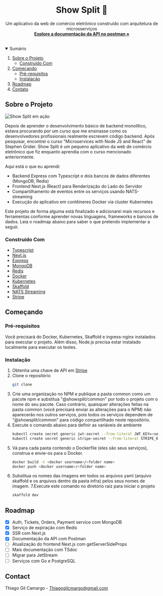 <p align="center">
  <h1 align="center">Show Split 🍿</h1>

  <p align="center">
    Um aplicativo da web de comércio eletrônico construído com arquitetura de microsserviços
    <br />
    <a href="https://documenter.getpostman.com/view/8816927/TzeWG7yi"><strong>Explore a documentação da API no postman »</strong></a>
    <br />
    <br />
  </p>
</p>

<details open="open">
  <summary>Sumário</summary>
  <ol>
    <li>
      <a href="#sobre-o-projeto">Sobre o Projeto</a>
      <ul>
        <li><a href="#construído-com">Construído Com</a></li>
      </ul>
    </li>
    <li>
      <a href="#começando">Começando</a>
      <ul>
        <li><a href="#pré-requisitos">Pré-requisitos</a></li>
        <li><a href="#instalação">Instalação</a></li>
      </ul>
    </li>
    <li><a href="#roadmap">Roadmap</a></li>
    <li><a href="#contato">Contato</a></li>
  </ol>
</details>

## Sobre o Projeto

![Show Split em ação](https://i.imgur.com/O5D42qr.gif)

Depois de aprender o desenvolvimento básico de backend monolítico, estava procurando por um curso que me ensinasse como os desenvolvedores profissionais realmente escrevem código backend. Após pesquisar, encontrei o curso "Microservices with Node JS and React" de Stephen Grider. Show Split é um pequeno aplicativo da web de comércio eletrônico que fiz enquanto aprendia com o curso mencionado anteriormente.

Aqui está o que eu aprendi:
* Backend Express com Typescript e dois bancos de dados diferentes (MongoDB, Redis)
* Frontend Next.js (React) para Renderização do Lado do Servidor
* Compartilhamento de eventos entre os serviços usando NATS-streaming
* Execução do aplicativo em contêineres Docker via cluster Kubernetes

Este projeto de forma alguma está finalizado e adicionarei mais recursos e ferramentas conforme aprender novas linguagens, frameworks e bancos de dados. Leia o roadmap abaixo para saber o que pretendo implementar a seguir.

### Construído Com

* [Typescript](https://www.typescriptlang.org/)
* [Next.js](https://nextjs.org/)
* [Express](https://expressjs.com/)
* [MongoDB](https://www.mongodb.com/)
* [Redis](https://redis.io/)
* [Docker](https://www.docker.com/)
* [Kubernetes](https://kubernetes.io/)
* [Skaffold](https://skaffold.dev/)
* [NATS Streaming](https://nats.io/)
* [Stripe](https://stripe.com/en-in)

## Começando

### Pré-requisitos

Você precisará do Docker, Kubernetes, Skaffold e ingress-nginx instalados para executar o projeto. Além disso, Node.js precisa estar instalado localmente para executar os testes.

### Instalação

1. Obtenha uma chave de API em [Stripe](https://stripe.com/en-in)
2. Clone o repositório
   ```sh
   git clone 

3. Crie uma organização no NPM e publique a pasta common como um pacote npm e substitua "@showsplit/common" por todo o projeto com o nome do seu pacote. Caso contrário, quaisquer alterações feitas na pasta common (você precisará enviar as alterações para o NPM) não aparecerão nos outros serviços, pois todos os serviços dependem de "@showsplit/common" para código compartilhado neste repositório.
4. Execute o comando abaixo para definir as variáveis de ambiente
   ```sh
   kubectl create secret generic jwt-secret --from-literal JWT_KEY=<secret code>
   kubectl create secret generic stripe-secret --from-literal STRIPE_KEY=<secret code>
   ```
5. Vá para cada pasta contendo o Dockerfile (eles são seus serviços), construa e envie-os para o Docker.
   ```sh
   docker build -t <docker username>/<folder name>
   docker push <docker username>/<folder name>
   ```
6. Substitua os nomes das imagens em todos os arquivos yaml (arquivo skaffold e os arquivos dentro da pasta infra) pelos seus nomes de imagem.
7.Execute este comando no diretório raiz para iniciar o projeto
   ```sh
   skaffold dev
   ```

## Roadmap

- [x] Auth, Tickets, Orders, Payment service com MongoDB
- [x] Serviço de expiração com Redis
- [x] SSR com Next.js
- [x]  Documentação da API com Postman
- [ ] Atualização do frontend Next.js com getServerSideProps
- [ ] Mais documentação com TSdoc
- [ ] Migrar para JetStream
- [ ] Serviços com Go e PostgreSQL

## Contact

Thiago Gil Camargo - Thiagogilcmargo@gmail.com
